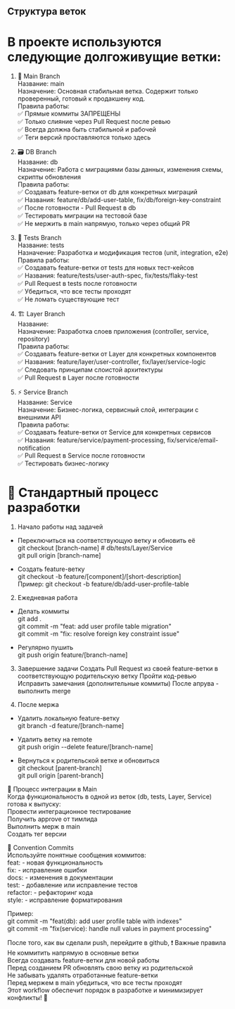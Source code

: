 ## Структура веток
# В проекте используются следующие долгоживущие ветки:

1. 🌟 Main Branch    
Название: main     
Назначение: Основная стабильная ветка. Содержит только проверенный, готовый к продакшену код.    
Правила работы:   
✅ Прямые коммиты ЗАПРЕЩЕНЫ   
✅ Только слияние через Pull Request после ревью    
✅ Всегда должна быть стабильной и рабочей   
✅ Теги версий проставляются только здесь    

2. 🗃️ DB Branch    
Название: db    
Назначение: Работа с миграциями базы данных, изменения схемы, скрипты обновления    
Правила работы:   
✅ Создавать feature-ветки от db для конкретных миграций   
✅ Названия: feature/db/add-user-table, fix/db/foreign-key-constraint   
✅ После готовности - Pull Request в db   
✅ Тестировать миграции на тестовой базе   
✅ Не мержить в main напрямую, только через общий PR  

3. 🧪 Tests Branch  
Название: tests  
Назначение: Разработка и модификация тестов (unit, integration, e2e)  
Правила работы:  
✅ Создавать feature-ветки от tests для новых тест-кейсов   
✅ Названия: feature/tests/user-auth-spec, fix/tests/flaky-test  
✅ Pull Request в tests после готовности  
✅ Убедиться, что все тесты проходят   
✅ Не ломать существующие тест  

4. 🏗️ Layer Branch  
Название:   
Назначение: Разработка слоев приложения (controller, service, repository)   
Правила работы:  
✅ Создавать feature-ветки от Layer для конкретных компонентов  
✅ Названия: feature/layer/user-controller, fix/layer/service-logic  
✅ Следовать принципам слоистой архитектуры   
✅ Pull Request в Layer после готовности  

5. ⚡ Service Branch  
Название: Service    
Назначение: Бизнес-логика, сервисный слой, интеграции с внешними API   
Правила работы:     
✅ Создавать feature-ветки от Service для конкретных сервисов   
✅ Названия: feature/service/payment-processing, fix/service/email-notification   
✅ Pull Request в Service после готовности   
✅ Тестировать бизнес-логику   

# 🚀 Стандартный процесс разработки

1. Начало работы над задачей      
- Переключиться на соответствующую ветку и обновить её   
git checkout [branch-name]  # db/tests/Layer/Service   
git pull origin [branch-name]   

- Создать feature-ветку    
git checkout -b feature/[component]/[short-description]   
Пример: git checkout -b feature/db/add-user-profile-table   

2. Ежедневная работа
- Делать коммиты   
git add .   
git commit -m "feat: add user profile table migration"   
git commit -m "fix: resolve foreign key constraint issue"   

- Регулярно пушить   
git push origin feature/[branch-name]   

3. Завершение задачи
Создать Pull Request из своей feature-ветки в соответствующую родительскую ветку
Пройти код-ревью
Исправить замечания (дополнительные коммиты)
После апрува - выполнить merge

4. После мержа  
- Удалить локальную feature-ветку    
git branch -d feature/[branch-name]   

- Удалить ветку на remote   
git push origin --delete feature/[branch-name]   

- Вернуться к родительской ветке и обновиться   
git checkout [parent-branch]   
git pull origin [parent-branch]   

🔄 Процесс интеграции в Main   
Когда функциональность в одной из веток (db, tests, Layer, Service) готова к выпуску:    
Провести интеграционное тестирование    
Получить approve от тимлида    
Выполнить мерж в main    
Создать тег версии    

📝 Convention Commits   
Используйте понятные сообщения коммитов:   
feat: - новая функциональность   
fix: - исправление ошибки   
docs: - изменения в документации   
test: - добавление или исправление тестов   
refactor: - рефакторинг кода   
style: - исправление форматирования   

Пример:   
git commit -m "feat(db): add user profile table with indexes"   
git commit -m "fix(service): handle null values in payment processing"   

После того, как вы сделали push, перейдите в github, 
❗ Важные правила   
Не коммитить напрямую в основные ветки   
Всегда создавать feature-ветки для новой работы   
Перед созданием PR обновлять свою ветку из родительской   
Не забывать удалять отработанные feature-ветки   
Перед мержем в main убедиться, что все тесты проходят   
Этот workflow обеспечит порядок в разработке и минимизирует конфликты! 🎯   